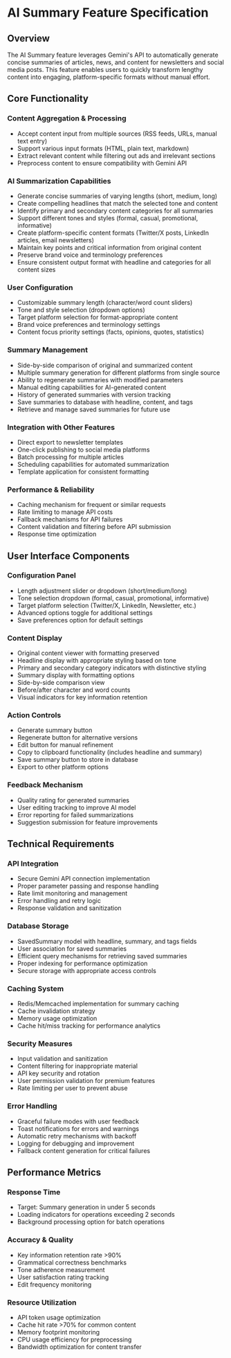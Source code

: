 # AI Summary Feature Specification

## Overview
The AI Summary feature leverages Gemini's API to automatically generate concise summaries of articles, news, and content for newsletters and social media posts. This feature enables users to quickly transform lengthy content into engaging, platform-specific formats without manual effort.

## Core Functionality

### Content Aggregation & Processing
- Accept content input from multiple sources (RSS feeds, URLs, manual text entry)
- Support various input formats (HTML, plain text, markdown)
- Extract relevant content while filtering out ads and irrelevant sections
- Preprocess content to ensure compatibility with Gemini API

### AI Summarization Capabilities
- Generate concise summaries of varying lengths (short, medium, long)
- Create compelling headlines that match the selected tone and content
- Identify primary and secondary content categories for all summaries
- Support different tones and styles (formal, casual, promotional, informative)
- Create platform-specific content formats (Twitter/X posts, LinkedIn articles, email newsletters)
- Maintain key points and critical information from original content
- Preserve brand voice and terminology preferences
- Ensure consistent output format with headline and categories for all content sizes

### User Configuration
- Customizable summary length (character/word count sliders)
- Tone and style selection (dropdown options)
- Target platform selection for format-appropriate content
- Brand voice preferences and terminology settings
- Content focus priority settings (facts, opinions, quotes, statistics)

### Summary Management
- Side-by-side comparison of original and summarized content
- Multiple summary generation for different platforms from single source
- Ability to regenerate summaries with modified parameters
- Manual editing capabilities for AI-generated content
- History of generated summaries with version tracking
- Save summaries to database with headline, content, and tags
- Retrieve and manage saved summaries for future use

### Integration with Other Features
- Direct export to newsletter templates
- One-click publishing to social media platforms
- Batch processing for multiple articles
- Scheduling capabilities for automated summarization
- Template application for consistent formatting

### Performance & Reliability
- Caching mechanism for frequent or similar requests
- Rate limiting to manage API costs
- Fallback mechanisms for API failures
- Content validation and filtering before API submission
- Response time optimization

## User Interface Components

### Configuration Panel
- Length adjustment slider or dropdown (short/medium/long)
- Tone selection dropdown (formal, casual, promotional, informative)
- Target platform selection (Twitter/X, LinkedIn, Newsletter, etc.)
- Advanced options toggle for additional settings
- Save preferences option for default settings

### Content Display
- Original content viewer with formatting preserved
- Headline display with appropriate styling based on tone
- Primary and secondary category indicators with distinctive styling
- Summary display with formatting options
- Side-by-side comparison view
- Before/after character and word counts
- Visual indicators for key information retention

### Action Controls
- Generate summary button
- Regenerate button for alternative versions
- Edit button for manual refinement
- Copy to clipboard functionality (includes headline and summary)
- Save summary button to store in database
- Export to other platform options

### Feedback Mechanism
- Quality rating for generated summaries
- User editing tracking to improve AI model
- Error reporting for failed summarizations
- Suggestion submission for feature improvements

## Technical Requirements

### API Integration
- Secure Gemini API connection implementation
- Proper parameter passing and response handling
- Rate limit monitoring and management
- Error handling and retry logic
- Response validation and sanitization

### Database Storage
- SavedSummary model with headline, summary, and tags fields
- User association for saved summaries
- Efficient query mechanisms for retrieving saved summaries
- Proper indexing for performance optimization
- Secure storage with appropriate access controls

### Caching System
- Redis/Memcached implementation for summary caching
- Cache invalidation strategy
- Memory usage optimization
- Cache hit/miss tracking for performance analytics

### Security Measures
- Input validation and sanitization
- Content filtering for inappropriate material
- API key security and rotation
- User permission validation for premium features
- Rate limiting per user to prevent abuse

### Error Handling
- Graceful failure modes with user feedback
- Toast notifications for errors and warnings
- Automatic retry mechanisms with backoff
- Logging for debugging and improvement
- Fallback content generation for critical failures

## Performance Metrics

### Response Time
- Target: Summary generation in under 5 seconds
- Loading indicators for operations exceeding 2 seconds
- Background processing option for batch operations

### Accuracy & Quality
- Key information retention rate >90%
- Grammatical correctness benchmarks
- Tone adherence measurement
- User satisfaction rating tracking
- Edit frequency monitoring

### Resource Utilization
- API token usage optimization
- Cache hit rate >70% for common content
- Memory footprint monitoring
- CPU usage efficiency for preprocessing
- Bandwidth optimization for content transfer


